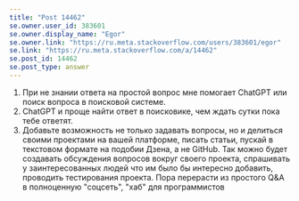 ```yaml
---
title: "Post 14462"
se.owner.user_id: 383601
se.owner.display_name: "Egor"
se.owner.link: "https://ru.meta.stackoverflow.com/users/383601/egor"
se.link: "https://ru.meta.stackoverflow.com/a/14462"
se.post_id: 14462
se.post_type: answer
---
```

<ol>
<li>При не знании ответа на простой вопрос мне помогает ChatGPT или поиск вопроса в поисковой системе.</li>
<li>ChatGPT и проще найти ответ в поисковике, чем ждать сутки пока тебе ответят.</li>
<li>Добавьте возможность не только задавать вопросы, но и делиться своими проектами на вашей платформе, писать статьи, пускай в текстовом формате на подобии Дзена, а не GitHub. Так можно будет создавать обсуждения вопросов вокруг своего проекта, спрашивать у заинтересованных людей что им было бы интересно добавить, проводить тестирования проекта. Пора перерасти из простого Q&amp;A в полноценную &quot;соцсеть&quot;, &quot;хаб&quot; для программистов</li>
</ol>
